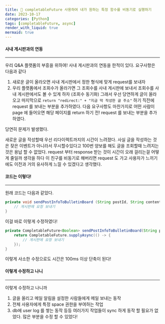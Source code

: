 ```yaml
---
title: 📼 completableFuture 사용하여 내가 원하는 특정 함수를 비동기로 실행하기
date: 2023-10-17
categories: [Python]
tags: [completableFuture, async]
render_with_liquid: true
mermaid: true
---
```

#### 사내 게시판과의 연동
---
우리 Q&A 플랫폼의 부흥을 위하여! 사내 게시판과의 연동을 한적이 있다. 요구사항은 다음과 같다
1. 새로운 글이 올라오면 사내 게시판에서 정한 형식에 맞게 request를 보내자
2. 우리 플랫폼에서 조회수가 올라가면 그 조회수를 사내 게시판에 보내서 조회수를 사내 게시판에서도 볼 수 있게 하자 (조회수 동기화)
그래서 우선 당연하게 글이 올라오고 마지막으로 `return "redirect:" + "지금 막 작성한 글 주소"` 하기 직전에 request 를 보내는 부분을 추가하였다.
다음 요구사항도 마찬가지로 어떤 사람이 page 에 들어오면 해당 페이지를 return 하기 전! request 를 보내는 부분을 추가하였다.

당연히 문제가 발생했다.

새로운 글을 작성할때 우선 리다이렉트까지의 시간이 느려졌다. 사실 글을 작성하는 것은 잦은 이벤트가 아니라서 무시할수있다고 100번 양보를 해도
글을 조회할때 느려지는것은 용납 할 수 없었다.
request 부터 response 받는 것이 시간이 오래 걸리는걸 어떻게 줄일까 생각을 하다 이 친구를 비동기로 해버리면 request 도 가고 사용자가 느끼기에도 이전과 거의 유사하게 느낄 수 있겠다고 생각했다.

#### 코드는 이렇다!
---
원래 코드는 다음과 같았다.
```java
private void sendPostInfoToBulletinBoard (String postId, String content, String title) {
	// 게시판에 요청 보내기
}
```
이걸 바로 이렇게 수정하였다!
```java
private CompletableFuture<Boolean> sendPostInfoToBulletinBoard(String postId, String content, String title) {
	return CompletableFuture.supplyAsync(() -> {
		// 게시판에 요청 보내기
	});
}
```
이렇게 사소한 수정으로도 시간은 100ms 이상 단축이 된다!

#### 이렇게 수정하고 나니
---
이렇게 수정하고 나니까
1. 글을 올리고 메일 알림을 설정한 사람들에게 메일 보내는 동작
2. 전체 사용자에게 특정 space 권한을 부여하는 작업
3. db에 user log 를 쌓는 동작
등등 여러가지 작업들이 sync 하게 동작 할 필요가 없었다. 많은 부분을 수정 할 수 있었다!